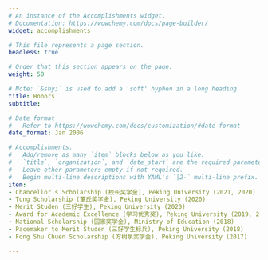 ```yaml
---
# An instance of the Accomplishments widget.
# Documentation: https://wowchemy.com/docs/page-builder/
widget: accomplishments

# This file represents a page section.
headless: true

# Order that this section appears on the page.
weight: 50

# Note: `&shy;` is used to add a 'soft' hyphen in a long heading.
title: Honors
subtitle:

# Date format
#   Refer to https://wowchemy.com/docs/customization/#date-format
date_format: Jan 2006

# Accomplishments.
#   Add/remove as many `item` blocks below as you like.
#   `title`, `organization`, and `date_start` are the required parameters.
#   Leave other parameters empty if not required.
#   Begin multi-line descriptions with YAML's `|2-` multi-line prefix.
item:
- Chancellor's Scholarship (校长奖学金), Peking University (2021, 2020)
- Tung Scholarship (董氏奖学金), Peking University (2020)
- Merit Studen (三好学生), Peking University (2020)
- Award for Academic Excellence (学习优秀奖), Peking University (2019, 2017)
- National Scholarship (国家奖学金), Ministry of Education (2018)
- Pacemaker to Merit Studen (三好学生标兵), Peking University (2018)
- Fong Shu Chuen Scholarship (方树泉奖学金), Peking University (2017)

---
```

